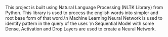 This project is built using Natural Language Processing (NLTK Library) from Python. This library is used to process the english words into simpler and root base form of that word.\n
Machine Learning Neural Network is used to identify pattern in the query of the user. \n
Sequential Model with some Dense, Activation and Drop Layers are used to create a Neural Network.
